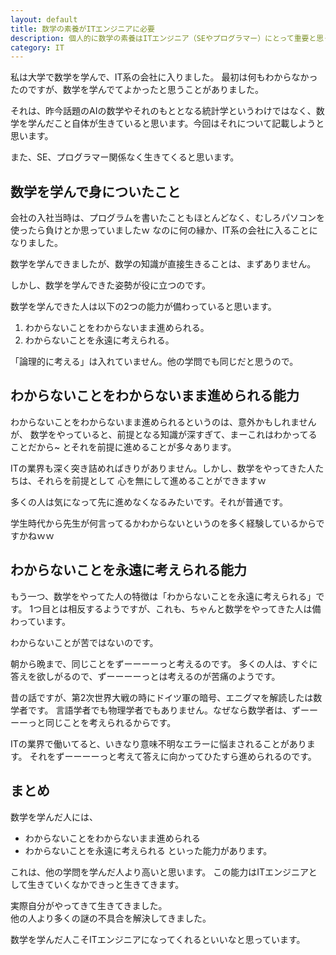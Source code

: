 ```yaml
---
layout: default
title: 数学の素養がITエンジニアに必要
description: 個人的に数学の素養はITエンジニア（SEやプログラマー）にとって重要と思っています。それは最近注目されているAIや統計学とかもありますが、それ以外に数学を学んできた経験が生きてくると思います。
category: IT
---
```


私は大学で数学を学んで、IT系の会社に入りました。
最初は何もわからなかったのですが、数学を学んでてよかったと思うことがありました。

それは、昨今話題のAIの数学やそれのもととなる統計学というわけではなく、数学を学んだこと自体が生きていると思います。今回はそれについて記載しようと思います。

また、SE、プログラマー関係なく生きてくると思います。

## 数学を学んで身についたこと

会社の入社当時は、プログラムを書いたこともほとんどなく、むしろパソコンを使ったら負けとか思っていましたｗ
なのに何の縁か、IT系の会社に入ることになりました。

数学を学んできましたが、数学の知識が直接生きることは、まずありません。

しかし、数学を学んできた姿勢が役に立つのです。

数学を学んできた人は以下の2つの能力が備わっていると思います。

1. わからないことをわからないまま進められる。
2. わからないことを永遠に考えられる。

「論理的に考える」は入れていません。他の学問でも同じだと思うので。

## わからないことをわからないまま進められる能力

わからないことをわからないまま進められるというのは、意外かもしれませんが、
数学をやっていると、前提となる知識が深すぎて、まーこれはわかってることだから~
とそれを前提に進めることが多々あります。

ITの業界も深く突き詰めればきりがありません。しかし、数学をやってきた人たちは、それらを前提として
心を無にして進めることができますｗ

多くの人は気になって先に進めなくなるみたいです。それが普通です。

学生時代から先生が何言ってるかわからないというのを多く経験しているからですかねｗｗ

## わからないことを永遠に考えられる能力

もう一つ、数学をやってた人の特徴は「わからないことを永遠に考えられる」です。
1つ目とは相反するようですが、これも、ちゃんと数学をやってきた人は備わっています。

わからないことが苦ではないのです。

朝から晩まで、同じことをずーーーーっと考えるのです。
多くの人は、すぐに答えを欲しがるので、ずーーーーっとは考えるのが苦痛のようです。

昔の話ですが、第2次世界大戦の時にドイツ軍の暗号、エニグマを解読したは数学者です。
言語学者でも物理学者でもありません。なぜなら数学者は、ずーーーーっと同じことを考えられるからです。

ITの業界で働いてると、いきなり意味不明なエラーに悩まされることがあります。
それをずーーーーっと考えて答えに向かってひたすら進められるのです。

## まとめ

数学を学んだ人には、
- わからないことをわからないまま進められる
- わからないことを永遠に考えられる
といった能力があります。

これは、他の学問を学んだ人より高いと思います。
この能力はITエンジニアとして生きていくなかできっと生きてきます。

実際自分がやってきて生きてきました。  
他の人より多くの謎の不具合を解決してきました。

数学を学んだ人こそITエンジニアになってくれるといいなと思っています。